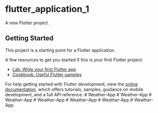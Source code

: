 # flutter_application_1

A new Flutter project.

## Getting Started

This project is a starting point for a Flutter application.

A few resources to get you started if this is your first Flutter project:

- [Lab: Write your first Flutter app](https://docs.flutter.dev/get-started/codelab)
- [Cookbook: Useful Flutter samples](https://docs.flutter.dev/cookbook)

For help getting started with Flutter development, view the
[online documentation](https://docs.flutter.dev/), which offers tutorials,
samples, guidance on mobile development, and a full API reference.
#   W e a t h e r - A p p  
 #   W e a t h e r - A p p  
 #   W e a t h e r - A p p  
 #   W e a t h e r - A p p  
 #   W e a t h e r - A p p  
 #   W e a t h e r - A p p  
 # Weather-App
